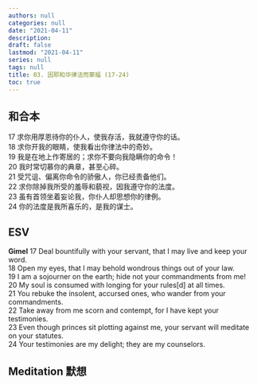```yaml
---
authors: null
categories: null
date: "2021-04-11"
description: 
draft: false
lastmod: "2021-04-11"
series: null
tags: null
title: 03. 因耶和华律法而蒙福 (17-24)
toc: true
---
```



<!--more-->
## 和合本

17 求你用厚恩待你的仆人，使我存活，我就遵守你的话。  
18 求你开我的眼睛，使我看出你律法中的奇妙。  
19 我是在地上作寄居的；求你不要向我隐瞒你的命令！  
20 我时常切慕你的典章，甚至心碎。  
21 受咒诅、偏离你命令的骄傲人，你已经责备他们。  
22 求你除掉我所受的羞辱和藐视，因我遵守你的法度。  
23 虽有首领坐着妄论我，你仆人却思想你的律例。  
24 你的法度是我所喜乐的，是我的谋士。  


## ESV
**Gimel**
17 Deal bountifully with your servant, that I may live and keep your word.  
18 Open my eyes, that I may behold wondrous things out of your law.  
19 I am a sojourner on the earth; hide not your commandments from me!  
20 My soul is consumed with longing for your rules[d] at all times.  
21 You rebuke the insolent, accursed ones, who wander from your commandments.  
22 Take away from me scorn and contempt, for I have kept your testimonies.  
23 Even though princes sit plotting against me, your servant will meditate on your statutes.  
24 Your testimonies are my delight; they are my counselors.  

## Meditation 默想
